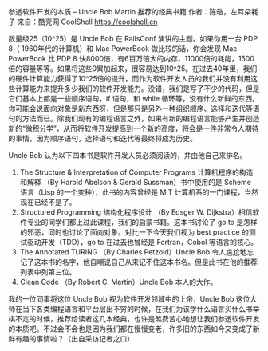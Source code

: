 参透软件开发的本质 – Uncle Bob Martin 推荐的经典书籍
作者：陈皓，左耳朵耗子
来自：酷壳网 CoolShell https://coolshell.cn

数量级25（10^25）是 Uncle Bob 在 RailsConf 演讲的主题。如果你用一台 PDP 8（ 1960年代的计算机）和 Mac PowerBook 做比较的话，你会发现 Mac PowerBook 比 PDP 8 快8000倍，有6百万倍大的内存，11000倍的耗能，1500倍的容量等等。如果将这些0累加起来，很容易达到10^25。在过去40年里，我们的硬件计算能力获得了10^25倍的提升，而作为软件开发人员的我们并没有利用这些计算能力来提升多少我们的软件开发能力。没错，我们是写了不少的代码，但是它们基本上都是一些顺序语句，if 语句，和 while 循环等，没有什么新鲜的东西。你可能会说面向对象是新东西呀，但是那只是另外一种组织顺序、选择和迭代等语句的方法而已。除我们现有的编程语言之外，如果有新的编程语言能够产生并创造新的“微积分学”，从而将软件开发提高到一个新的高度，将会是一件非常令人期待的事情，因为顺序语句，选择语句和迭代等最终将成为历史。

Uncle Bob 认为以下四本书是软件开发人员必须阅读的，并由他自己来排名。

1. The Structure & Interpretation of Computer Programs 计算机程序的构造和解释 （By Harold Abelson & Gerald Sussman）书中使用的是 Scheme 语言（Lisp 的一个变种），此书的内容曾经是 MIT 计算机系的一门课程，当然现在已经不是了。
2. Structured Programming 结构化程序设计 （By Edsger W. Dijkstra）相信软件专业的同学们都上过此课程，我们的启蒙书籍。这本书讨论了 go to 是怎样的邪恶，同时也讨论了面向对象。对比一下今天我们视为 best practice 的测试驱动开发（TDD），go to 在过去也曾经是 Fortran，Cobol 等语言的核心。
3. The Annotated TURING （By Charles Petzold）Uncle Bob 令人尴尬地忘记了这本书的名字，他自嘲说自己从来记不住这本书名。但是此书在他的推荐列表中列第三位。
4. Clean Code （By Robert C. Martin）Uncle Bob 本人的大作。

我的一位同事将这位 Uncle Bob 视为软件开发领域中的上帝，Uncle Bob 这位大师在当下各类编程语言和平台层出不穷的时候，在我们为该学什么语言买什么书举棋不定的时候，推荐给读者这几本经典，也许是煞费苦心地想让我们参透软件开发的本质吧。不过会不会也是因为我们都在慢慢变老，许多旧的东西如今又变成了新鲜有趣的事情啦？（出自采访记者之口）